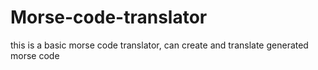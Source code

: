 # Morse-code-translator

this is a basic morse code translator, can create and translate generated morse code
